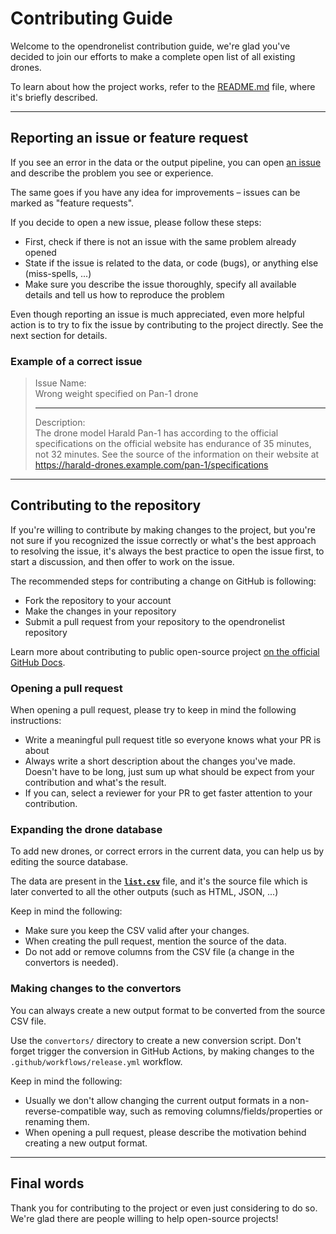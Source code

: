 # Contributing Guide

Welcome to the opendronelist contribution guide, we're glad you've decided to join our efforts to make a complete open list of all existing drones.

To learn about how the project works, refer to the [README.md](./README.md) file, where it's briefly described.

---

## Reporting an issue or feature request

If you see an error in the data or the output pipeline, you can open [an issue](https://github.com/dronetag/opendronelist/issues) and describe the problem you see or experience.

The same goes if you have any idea for improvements – issues can be marked as "feature requests".

If you decide to open a new issue, please follow these steps:

* First, check if there is not an issue with the same problem already opened
* State if the issue is related to the data, or code (bugs), or anything else (miss-spells, ...)
* Make sure you describe the issue thoroughly, specify all available details and tell us how to reproduce the problem

Even though reporting an issue is much appreciated, even more helpful action is to try to fix the issue by contributing to the project directly. See the next section for details.

### Example of a correct issue

> Issue Name:  
> Wrong weight specified on Pan-1 drone
> ___
> Description:  
> The drone model Harald Pan-1 has according to the official specifications on the official website has endurance of 35 minutes, not 32 minutes.
> See the source of the information on their website at https://harald-drones.example.com/pan-1/specifications

---

## Contributing to the repository

If you're willing to contribute by making changes to the project, but you're not sure if you recognized the issue correctly or what's the best approach to resolving the issue, it's always the best practice to open the issue first, to start a discussion, and then offer to work on the issue.

The recommended steps for contributing a change on GitHub is following:

- Fork the repository to your account
- Make the changes in your repository
- Submit a pull request from your repository to the opendronelist repository

Learn more about contributing to public open-source project [on the official GitHub Docs](https://docs.github.com/en/get-started/quickstart/contributing-to-projects).

### Opening a pull request

When opening a pull request, please try to keep in mind the following instructions:

- Write a meaningful pull request title so everyone knows what your PR is about
- Always write a short description about the changes you've made. Doesn't have to be long, just sum up what should be expect from your contribution and what's the result.
- If you can, select a reviewer for your PR to get faster attention to your contribution.

### Expanding the drone database

To add new drones, or correct errors in the current data, you can help us by editing the source database.

The data are present in the [**`list.csv`**](./list.csv) file, and it's the source file which is later converted to all the other outputs (such as HTML, JSON, ...)

Keep in mind the following:

- Make sure you keep the CSV valid after your changes.
- When creating the pull request, mention the source of the data.
- Do not add or remove columns from the CSV file (a change in the convertors is needed).

### Making changes to the convertors

You can always create a new output format to be converted from the source CSV file.

Use the `convertors/` directory to create a new conversion script. Don't forget trigger the conversion in GitHub Actions, by making changes to the `.github/workflows/release.yml` workflow.

Keep in mind the following:

- Usually we don't allow changing the current output formats in a non-reverse-compatible way, such as removing columns/fields/properties or renaming them.
- When opening a pull request, please describe the motivation behind creating a new output format.

---

## Final words

Thank you for contributing to the project or even just considering to do so. We're glad there are people willing to help open-source projects!